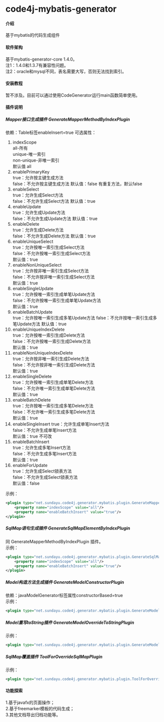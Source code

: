 # code4j-mybatis-generator

#### 介绍
基于mybatis的代码生成组件


#### 软件架构
基于mybatis-generator-core 1.4.0。  
注1：1.4.0和1.3.7有兼容性问题。  
注2：oracle和mysql不同，表名需要大写，否则无法找到索引。

#### 安装教程

暂不涉及。目前可以通过使用CodeGenerator运行main函数简单使用。

#### 插件说明

##### Mapper接口生成插件 GenerateMapperMethodByIndexPlugin

依赖：Table标签enableInsert=true 
可选属性：
1. indexScope  
    all-所有  
    unique-唯一索引  
    non-unique-非唯一索引  
    默认值  all  
2. enablePrimaryKey  
    true：允许按主键生成方法   
    false：不允许按主键生成方法
    默认值：false 有重复方法，默认false  
3. enableSelect  
    true：允许生成Select方法   
    false：不允许生成Select方法
    默认值：true  
4. enableUpdate  
    true：允许生成Update方法   
    false：不允许生成Update方法
    默认值：true  
5. enableDelete  
    true：允许生成Delete方法  
    false：不允许生成Delete方法
    默认值：true
6. enableUniqueSelect  
    true：允许按唯一索引生成Select方法  
    false：不允许按唯一索引生成Select方法  
    默认值：true  
7. enableNonUniqueSelect  
    true：允许按非唯一索引生成Select方法  
    false：不允许按非唯一索引生成Select方法  
    默认值：true  
8. enableSingleUpdate  
    true：允许按唯一索引生成单笔Update方法    
    false：不允许按唯一索引生成单笔Update方法  
    默认值：true  
9. enableBatchUpdate  
    true：允许按唯一索引生成多笔Update方法 
    false：不允许按唯一索引生成多笔Update方法
    默认值：true  
10. enableUniqueIndexDelete  
    true：允许按唯一索引生成Delete方法    
    false：不允许按唯一索引生成Delete方法  
    默认值：true  
11. enableNonUniqueIndexDelete  
    true：允许按非唯一索引生成Delete方法  
    false：不允许按非唯一索引生成Delete方法  
    默认值：true  
12. enableSingleDelete  
    true：允许按唯一索引生成单笔Delete方法  
    false：不允许唯一索引生成单笔Delete方法  
    默认值：true
13. enableBatchDelete  
    true：允许按唯一索引生成多笔Delete方法  
    false：不允许唯一索引生成多笔Delete方法  
    默认值：true  
14. enableSingleInsert
    true：允许生成单笔Insert方法  
    false：不允许生成单笔Insert方法  
    默认值：true 不可改  
15. enableBatchInsert  
    true：允许生成多笔Insert方法  
    false：不允许生成多笔Insert方法  
    默认值：true
16. enableForUpdate  
    true：允许生成Select锁表方法  
    false：不允许生成Select锁表方法    
    默认值：false  

示例：
```xml
<plugin type="net.sundayu.code4j.generator.mybatis.plugin.GenerateMapperMethodByIndexPlugin">
    <property name="indexScope" value="all"/>
    <property name="enableBatchInsert" value="true"/>
</plugin>
```

##### SqlMap语句生成插件 GenerateSqlMapElementByIndexPlugin

同 GenerateMapperMethodByIndexPlugin 插件。  
示例：
```xml
<plugin type="net.sundayu.code4j.generator.mybatis.plugin.GenerateSqlMapElementByIndexPlugin">
    <property name="indexScope" value="all"/>
    <property name="enableBatchInsert" value="true"/>
</plugin>
```

##### Model构造方法生成插件 GenerateModelConstructorPlugin

依赖：javaModelGenerator标签属性constructorBased=true  
示例：  
```xml
<plugin type="net.sundayu.code4j.generator.mybatis.plugin.GenerateModelConstructorPlugin"/>
```

##### Model重写toString插件 GenerateModelOverrideToStringPlugin

示例：
```xml
<plugin type="net.sundayu.code4j.generator.mybatis.plugin.GenerateModelOverrideToStringPlugin"/>
```

##### SqlMap覆盖插件 ToolForOverrideSqlMapPlugin

示例：
```xml
<plugin type="net.sundayu.code4j.generator.mybatis.plugin.ToolForOverrideSqlMapPlugin"/>
```

#### 功能探索

1.基于javafx的页面操作；  
2.基于freemarker模板的代码生成；  
3.其他文档导出归档功能等。  